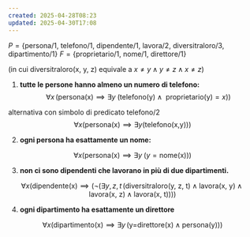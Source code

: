 ```yaml
---
created: 2025-04-28T08:23
updated: 2025-04-30T17:08
---
```

$P=\{ \text{persona/1, telefono/1, dipendente/1, lavora/2, diversitraloro/3, dipartimento/1} \}$
$F=\{ \text{proprietario/1, nome/1, direttore/1} \}$

(in cui $\text{diversitraloro(x, y, z)}$ equivale a $x\neq y\land y\neq z\land x\neq z$)

1) **tutte le persone hanno almeno un numero di telefono:**
$$\forall  x\,(\text{persona(x)}\implies \exists y\;(\text{telefono(y)} \land\text{ proprietario(y)}=x))$$

alternativa con simbolo di predicato $\text{telefono/2}$
$$\forall x(\text{persona(x)}\implies \exists y(\text{telefono(x,y)}))$$

2) **ogni persona ha esattamente un nome:**

$$\forall x (\text{persona(x)}\implies \exists y \;(y=\text{nome(x)}))$$

3) **non ci sono dipendenti che lavorano in più di due dipartimenti.**
 
$$\forall x(\text{dipendente(x)}\implies(\neg(\exists y,\,z,\,t\,(\text{diversitraloro(y, z, t)}\land\text{lavora(x, y)}\land \text{lavora(x, z)} \land \text{lavora(x, t)})))$$
 
4) **ogni dipartimento ha esattamente un direttore**

$$\forall x(\text{dipartimento(x)}\implies \exists y\,(\text{y=direttore(x)}\land \text{persona(y)}))$$

